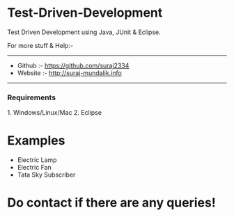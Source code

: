 # Test-Driven-Development  

Test Driven Development using Java, JUnit & Eclipse.  

For more stuff & Help:-  
*******************************************  
* Github  :- https://github.com/suraj2334   
* Website :- http://suraj-mundalik.info      
*******************************************  

<h3>Requirements</h3>  
1. Windows/Linux/Mac  
2. Eclipse  

<h1>Examples</h1>  
<ul>  
	<li>Electric Lamp</li>  
	<li>Electric Fan</li>  
	<li>Tata Sky Subscriber</li>  
</ul>  


<b><h1>Do contact if there are any queries!</h1></b>  
